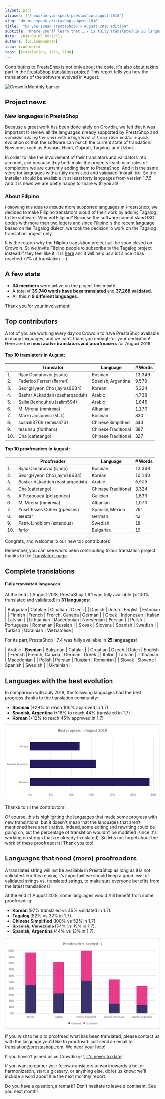 ```yaml
---
layout: post
aliases: ["/news/do-you-speak-prestashop-august-2018"]
slug: "do-you-speak-prestashop-august-2018"
title:  "Do you speak PrestaShop? – August 2018 edition"
subtitle: "Where you'll learn that 1.7 is fully translated in 25 languages"
date:  2018-09-05 09:10:11
authors: [LouiseBonnard]
icon: icon-world
tags: [translation, i18n, l10n]
---
```


Contributing to PrestaShop is not only about the code, it's also about taking part in the [PrestaShop translation project](https://crowdin.com/project/prestashop-official)! This report tells you how the translations of the software evolved in August.

![Crowdin Monthly banner](/assets/images/2017/04/DYSpeakPS.jpg)

## Project news


### New languages in PrestaShop

Because a great work has been done lately on [Crowdin](https://crowdin.com/project/prestashop-official), we felt that it was important to review all the languages already supported by PrestaShop and consider adding the ones with a high level of translation and/or a quick evolution so that the software can match the current state of translation. New ones such as Bosnian, Hindi, Gujarati, Tagalog, and Uzbek.

In order to take the involvement of their translators and validators into account, and because they both make the projects reach nice rates of completion, we are currently adding them to PrestaShop. And it is the same story for languages with a fully translated and validated 'Install' file. So the installer should be available in at least forty languages from version 1.7.5. And it is news we are pretty happy to share with you all! 


### About Filipino

Following this idea to include more supported languages in PrestaShop, we decided to make Filipino translators proud of their work by adding Tagalog to the software. Why not Filipino? Because the software cannot stand ISO codes with more than two letters and since Filipino is the recent language based on the Tagalog dialect, we took the decision to work on the Tagalog translation project only.

It is the reason why the Filipino translation project will be soon closed on Crowdin. So we invite Filipino people to subscribe to the Tagalog project instead if they feel like it, it is [here]( https://crowdin.com/project/prestashop-official/tl#) and it will help us a lot since it has reached 77% of translation. ;-)


## A few stats
 
* **34 members** were active on the project this month.
* A total of **39,740 words have been translated** and **37,268 validated**.
* All this in **9 different languages**.
 
Thank you for your involvement!
 
 
## Top contributors
 
A lot of you are working every day on Crowdin to have PrestaShop available in many languages, and we can't thank you enough for your dedication! Here are the **most active translators and proofreaders** for August 2018.
 
#### Top 10 translators in August:
 
| |Translator | Language | # Words
|-|---------- | -------- | ----------------
 1. | Rijad Osmanovic (rijado) | Bosnian | 13,349
 2. | Federico Ferreri (fferreri) | Spanish, Argentina | 9,579
 3. | SeongHyeon Cho (jaymz9634) | Korean | 5,324
 4. | Bashar ALkaddah (basharqaddah) | Arabic | 4,738
 5. | Salim Benhouhou (salim594) | Arabic | 1,845
 6. | M. Mirena (mmirena) | Albanian | 1,170
 7. | Marko Josipovic (M.J.) | Bosnian | 830
 8. | susanli3769 (emmali73) | Chinese Simplified | 443
 9. | tess hsu (florihana) | Chinese Traditional | 387
10. | Cha (cafetango) | Chinese Traditional | 327
 
 
#### Top 10 proofreaders in August:
 
| | Proofreader | Language | # Words
|-| ---------- | -------- | ----------------
 1. | Rijad Osmanovic (rijado) | Bosnian | 13,349
 2. | SeongHyeon Cho (jaymz9634) | Korean | 10,140
 3. | Bashar ALkaddah (basharqaddah) | Arabic | 6,909
 4. | Cha (cafetango) | Chinese Traditional | 3,324
 5. | A Petapouca (petapouca) | Galician | 1,633
 6. | M. Mirena (mmirena) | Albanian | 1,070
 7. | Yosef Esses Cohen (ppesses) | Spanish, Mexico | 761
 8. | eleazar | German | 42
 9. | Patrik Lindblom (extendus) | Swedish | 18
10. | farior | Bulgarian | 10
 
Congrats, and welcome to our new top contributors!
 
Remember, you can see who's been contributing to our translation project thanks to the [Translators page](http://translators.prestashop.com/).
 
 
## Complete translations
 
#### Fully translated languages
 
At the end of August 2018, PrestaShop 1.6.1 was fully available (= 100% translated and validated) in **31 languages**:
 
| Bulgarian | Catalan | Croatian | Czech |
| Danish | Dutch | English | Estonian | 
| Finnish | French | French, Canada | German | 
| Greek | Indonesian | Italian | Latvian | 
| Lithuanian | Macedonian | Norwegian | Persian | 
| Polish | Portuguese | Romanian | Russian | 
| Slovak | Slovene | Spanish | Swedish | 
| Turkish | Ukrainian | Vietnamese |
 
For its part, PrestaShop 1.7.4 was fully available in **25 languages**!
 
| Arabic | **Bosnian** | Bulgarian | Catalan |
| Croatian | Czech | Dutch | English |
| French | French, Canada | German | Greek |
| Italian | Latvian | Lithuanian | Macedonian |
| Polish | Persian | Russian | Romanian |
| Slovak | Slovene | Spanish | Swedish |
| Ukrainian |
 
 
## Languages with the best evolution
 
In comparison with July 2018, the following languages had the best progress thanks to the translation community:
 
* **Bosnian** (+29% to reach 100% approved in 1.7)
* **Spanish, Argentina** (+16% to reach 44% translated in 1.7)
* **Korean** (+12% to reach 45% approved in 1.7)
 
![Best translation progress for August 2018](/assets/images/2018/09/Build-Crowdin-progress-August18.png)
 
Thanks to all the contributors!
 
Of course, this is highlighting the languages that made some progress with new translations; but it doesn't mean that the languages that aren't mentioned here aren't active. Indeed, some editing and rewriting could be going on, but the percentage of translation wouldn't be modified (since it's working on strings that are already translated). So let's not forget about the work of these proofreaders! Thank you too!
 
 
## Languages that need (more) proofreaders
 
A translated string will not be available in PrestaShop as long as it is not validated. For this reason, it’s important we should keep a good level of validated strings vs. translated strings, to make sure everyone benefits from the latest translations!
 
At the end of August 2018, some languages would still benefit from some proofreading:
 
* **Korean** (97% translated vs 45% validated in 1.7).
* **Tagalog** (82% vs 32% in 1.7).
* **Chinese Simplified** (100% vs 52% in 1.7).
* **Spanish, Venezuela** (54% vs 15% in 1.7).
* **Spanish, Argentina** (44% vs 13% in 1.7).
 
![Languages that need proofreading](/assets/images/2018/09/Build-Crowdin-proofreading-August18.png)
 
If you wish to help to proofread what has been translated, please contact us with the language you'd like to proofread: just send an email to translation@prestashop.com. We need your help! 
 
If you haven't joined us on Crowdin yet, [it's never too late](https://crowdin.com/project/prestashop-official)!
 
If you want to gather your fellow translators to work towards a better harmonization, start a glossary, or anything else, do let us know: we'll include a word about it in the next monthly report.
 
Do you have a question, a remark? Don't hesitate to leave a comment. See you next month!
